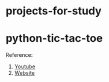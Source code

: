 # projects-for-study

# python-tic-tac-toe <br>
Reference: <br>
1. [Youtube](https://www.youtube.com/watch?v=8ext9G7xspg/)
2. [Website](https://realpython.com/tic-tac-toe-python/)
